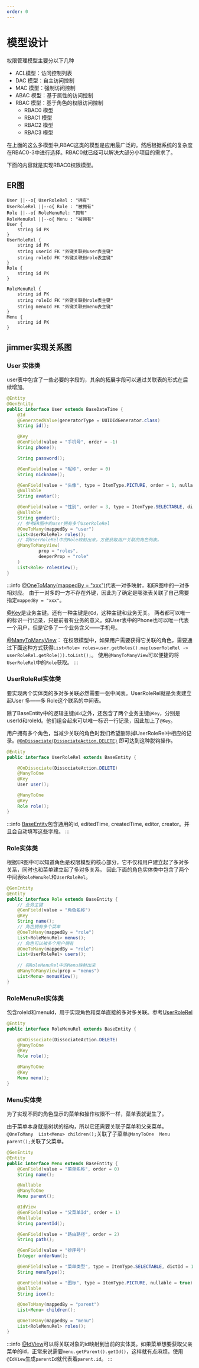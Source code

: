 ```yaml
---
order: 0
---
```

# 模型设计

权限管理模型主要分以下几种

- ACL模型：访问控制列表
- DAC 模型：自主访问控制
- MAC 模型：强制访问控制
- ABAC 模型：基于属性的访问控制
- RBAC 模型：基于角色的权限访问控制
    - RBAC0 模型
    - RBAC1 模型
    - RBAC2 模型
    - RBAC3 模型

在上面的这么多模型中,RBAC这类的模型是应用最广泛的。然后根据系统的复杂度在RBAC0-3中进行选择。RBAC0就已经可以解决大部分小项目的需求了。

下面的内容就是实现RBAC0权限模型。

## ER图

```er 用户权限ER图
User ||--o{ UserRoleRel : "拥有"
UserRoleRel ||--o{ Role : "被拥有"
Role ||--o{ RoleMenuRel: "拥有"
RoleMenuRel ||--o{ Menu : "被拥有"
User {
    string id PK
}
UserRoleRel { 
    string id PK
    string userId FK "外键关联到user表主键"
    string roleId FK "外键关联到role表主键"
}
Role {
    string id PK
}

RoleMenuRel { 
    string id PK
    string roleId FK "外键关联到role表主键"
    string menuId FK "外键关联到menu表主键"
}
Menu {
    string id PK
}
```

## jimmer实现关系图

### User 实体类

user表中包含了一些必要的字段的，其余的拓展字段可以通过关联表的形式在后续增加。

```java
@Entity
@GenEntity
public interface User extends BaseDateTime {
    @Id
    @GeneratedValue(generatorType = UUIDIdGenerator.class)
    String id();

    @Key
    @GenField(value = "手机号", order = -1)
    String phone();

    String password();

    @GenField(value = "昵称", order = 0)
    String nickname();

    @GenField(value = "头像", type = ItemType.PICTURE, order = 1, nullable = true)
    @Nullable
    String avatar();

    @GenField(value = "性别", order = 3, type = ItemType.SELECTABLE, dictId = 1001, nullable = true)
    @Nullable
    String gender();
    // 参考ER图中的user拥有多个UserRoleRel
    @OneToMany(mappedBy = "user")
    List<UserRoleRel> roles();
    // 将UserRoleRel中的Role映射出来，方便获取用户关联的角色列表。
    @ManyToManyView(
            prop = "roles",
            deeperProp = "role"
    )
    List<Role> rolesView();
}
```

:::info
[@OneToMany(mappedBy = "xxx")](https://babyfish-ct.gitee.io/jimmer-doc/docs/mapping/base/association/one-to-many)代表一对多映射，和ER图中的一对多相对应。
由于一对多的一方不存在外键，因此为了确定是哪张表关联了自己需要指定`mappedBy = "xxx"`。

[@Key](https://babyfish-ct.gitee.io/jimmer-doc/docs/mapping/advanced/key)是业务主键。还有一种主键是`@Id`，这种主键和业务无关。
两者都可以唯一的标识一行记录，只是前者有业务的意义。如User表中的Phone也可以唯一代表一个用户，但是它多了一个业务含义——手机号。

[@ManyToManyView](https://babyfish-ct.gitee.io/jimmer-doc/docs/mapping/advanced/view/many-to-many-view#%E5%88%9D%E8%AF%86manytomanyview)：
在权限模型中，如果用户需要获得它关联的角色，需要通过下面这种方式获得`List<Role> roles=user.getRoles().map(userRoleRel -> userRoleRel.getRole()).toList();`。
使用`@ManyToManyView`可以便捷的将`UserRoleRel`中的`Role`获取。
:::

### UserRoleRel实体类

要实现两个实体类的多对多关联必然需要一张中间表。UserRoleRel就是负责建立起User 多——多 Role这个联系的中间表。

除了BaseEntity中的逻辑主键`@Id`之外，还包含了两个业务主键`@Key`，分别是userId和roleId。他们组合起来可以唯一标识一行记录，因此加上了`@Key`。

用户拥有多个角色，当减少关联的角色时我们希望删除掉UserRoleRel中相应的记录。[`@OnDissociate(DissociateAction.DELETE)`](https://babyfish-ct.gitee.io/jimmer-doc/docs/mutation/save-command/dissociation#%E8%84%B1%E5%8B%BE%E4%B8%AD%E9%97%B4%E8%A1%A8%E6%95%B0%E6%8D%AE)
即可达到这种脱钩操作。

```java
@Entity
public interface UserRoleRel extends BaseEntity {

    @OnDissociate(DissociateAction.DELETE)
    @ManyToOne
    @Key
    User user();

    @ManyToOne
    @Key
    Role role();
}
```

:::info
[BaseEntity](../reference/backend/README.md/#baseentity)包含通用的id, editedTime, createdTime, editor, creator。并且会自动填写这些字段。
:::

### Role实体类

根据ER图中可以知道角色是权限模型的核心部分，它不仅和用户建立起了多对多关系，同时也和菜单建立起了多对多关系。
因此下面的角色实体类中包含了两个中间表`RoleMenuRel`和`UserRoleRel`。

```java
@GenEntity
@Entity
public interface Role extends BaseEntity {
    // 业务主键
    @GenField(value = "角色名称")
    @Key
    String name();
    // 角色拥有多个菜单
    @OneToMany(mappedBy = "role")
    List<RoleMenuRel> menus();
    // 角色可以被多个用户拥有
    @OneToMany(mappedBy = "role")
    List<UserRoleRel> users();
    
    // 将RoleMenuRel中的Menu映射出来
    @ManyToManyView(prop = "menus")
    List<Menu> menusView();
}
```

### RoleMenuRel实体类

包含roleId和menuId，用于实现角色和菜单直接的多对多关联。参考[UserRoleRel](#userrolerel实体类)

```java
@Entity
public interface RoleMenuRel extends BaseEntity {

    @OnDissociate(DissociateAction.DELETE)
    @ManyToOne
    @Key
    Role role();

    @ManyToOne
    @Key
    Menu menu();
}

```

### Menu实体类

为了实现不同的角色显示的菜单和操作权限不一样，菜单表就诞生了。

由于菜单本身就是树状的结构，所以它还需要关联子菜单和父亲菜单。`@OneToMany  List<Menu> children();`关联了子菜单`@ManyToOne  Menu parent();`关联了父菜单。

```java
@GenEntity
@Entity
public interface Menu extends BaseEntity {
    @GenField(value = "菜单名称", order = 0)
    String name();

    @Nullable
    @ManyToOne
    Menu parent();

    @IdView
    @GenField(value = "父菜单Id", order = 1)
    @Nullable
    String parentId();

    @GenField(value = "路由路径", order = 2)
    String path();

    @GenField(value = "排序号")
    Integer orderNum();

    @GenField(value = "菜单类型", type = ItemType.SELECTABLE, dictId = 1002)
    String menuType();

    @GenField(value = "图标", type = ItemType.PICTURE, nullable = true)
    @Nullable
    String icon();

    @OneToMany(mappedBy = "parent")
    List<Menu> children();

    @OneToMany(mappedBy = "menu")
    List<RoleMenuRel> roles();
}
```

:::info
[@IdView](https://babyfish-ct.gitee.io/jimmer-doc/docs/mapping/advanced/view/id-view)可以将关联对象的id映射到当前的实体类。如果菜单想要获取父亲菜单的id，正常来说需要`menu.getParent().getId()`，这样就有点麻烦。使用`@IdView`生成`parentId`就代表着`parent.id`。
:::



